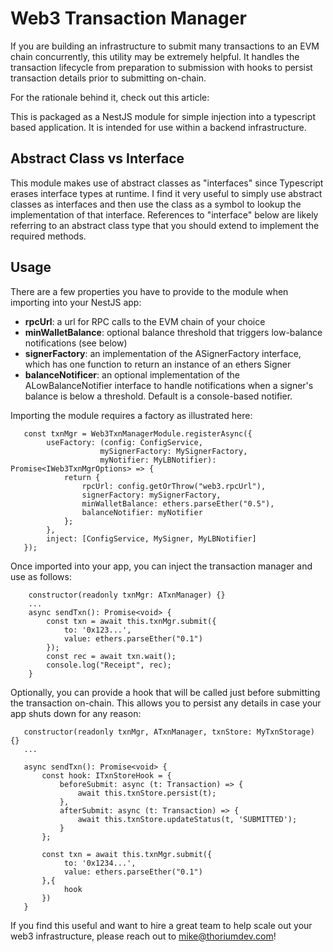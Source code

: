 # Web3 Transaction Manager

If you are building an infrastructure to submit many transactions to an EVM chain concurrently, this utility may be extremely helpful. It handles the transaction lifecycle from preparation to submission with hooks to persist transaction details prior to submitting on-chain.

For the rationale behind it, check out this article: <ref>

This is packaged as a NestJS module for simple injection into a typescript based application. It is intended for use within a backend infrastructure.

## Abstract Class vs Interface

This module makes use of abstract classes as "interfaces" since Typescript erases interface types at runtime. I find it very useful to simply use abstract classes as interfaces and then use the class as a symbol to lookup the implementation of that interface. References to "interface" below are likely referring to an abstract class type that you should extend to implement the required methods.

## Usage

There are a few properties you have to provide to the module when importing into your NestJS app:
* **rpcUrl**: a url for RPC calls to the EVM chain of your choice
* **minWalletBalance**: optional balance threshold that triggers low-balance notifications (see below)
* **signerFactory**: an implementation of the ASignerFactory interface, which has one function to return an instance of an ethers Signer
* **balanceNotificer**: an optional implementation of the ALowBalanceNotifier interface to handle notifications when a signer's balance is below a threshold. Default is a console-based notifier.

Importing the module requires a factory as illustrated here:
```
   const txnMgr = Web3TxnManagerModule.registerAsync({
        useFactory: (config: ConfigService, 
                    mySignerFactory: MySignerFactory, 
                    myNotifier: MyLBNotifier): Promise<IWeb3TxnMgrOptions> => {
            return {
                rpcUrl: config.getOrThrow("web3.rpcUrl"),
                signerFactory: mySignerFactory,
                minWalletBalance: ethers.parseEther("0.5"),
                balanceNotifier: myNotifier
            };
        },
        inject: [ConfigService, MySigner, MyLBNotifier]
   });
```

Once imported into your app, you can inject the transaction manager and use as follows:
```
    constructor(readonly txnMgr: ATxnManager) {}
    ...
    async sendTxn(): Promise<void> {
        const txn = await this.txnMgr.submit({
            to: '0x123...',
            value: ethers.parseEther("0.1")
        });
        const rec = await txn.wait();
        console.log("Receipt", rec);
    }
```

Optionally, you can provide a hook that will be called just before submitting the transaction on-chain. This allows you to persist any details in case your app shuts down for any reason:
```
   constructor(readonly txnMgr, ATxnManager, txnStore: MyTxnStorage) {}
   ...

   async sendTxn(): Promise<void> {
       const hook: ITxnStoreHook = {
           beforeSubmit: async (t: Transaction) => {
               await this.txnStore.persist(t);
           },
           afterSubmit: async (t: Transaction) => {
               await this.txnStore.updateStatus(t, 'SUBMITTED');
           }
       };

       const txn = await this.txnMgr.submit({
            to: '0x1234...',
            value: ethers.parseEther("0.1")
       },{
            hook
       })
   }
```

If you find this useful and want to hire a great team to help scale out your web3 infrastructure, please reach out to mike@thoriumdev.com!



  